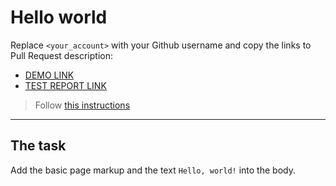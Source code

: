 # Hello world
Replace `<your_account>` with your Github username and copy the links to Pull Request description:
- [DEMO LINK](https://burovetskyi.github.io/layout_hello-world/)
- [TEST REPORT LINK](https://burovetskyi.github.io/layout_hello-world/report/html_report/)

> Follow [this instructions](https://mate-academy.github.io/layout_task-guideline/#how-to-solve-the-layout-tasks-on-github)
___

## The task
Add the basic page markup and the text `Hello, world!` into the body.
